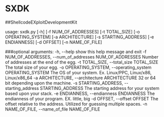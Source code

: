 # SXDK
##ShellcodeEXploitDevelopmentKit

usage: sxdk.py [-h] [-f NUM_OF_ADDRESSES] [-t TOTAL_SIZE]
               [-o OPERATING_SYSTEM] [-a ARCHITECTURE] [-s STARTING_ADDRESS]
               [-e ENDIANNESS] [-d OFFSET] [-n NAME_OF_FILE]


###optional arguments:
  -h, --help            show this help message and exit
  -f NUM_OF_ADDRESSES, --num_of_addresses NUM_OF_ADDRESSES
                        Number of addresses at the end of the egg.
  -t TOTAL_SIZE, --total_size TOTAL_SIZE
                        The total size of your egg.
  -o OPERATING_SYSTEM, --operating_system OPERATING_SYSTEM
                        The OS of your system. Ex. Linux/PPC, Linux/x86,
                        Linux/x86_64
  -a ARCHITECTURE, --architecture ARCHITECTURE
                        32 or 64 bit depending upon the machine.
  -s STARTING_ADDRESS, --starting_address STARTING_ADDRESS
                        The starting address for your system based upon your
                        stack.
  -e ENDIANNESS, --endianness ENDIANNESS
                        The endianness of your program. EX. little, big
  -d OFFSET, --offset OFFSET
                        The offset relative to the address. Utilized for
                        guessing multiple spaces.
  -n NAME_OF_FILE, --name_of_file NAME_OF_FILE
